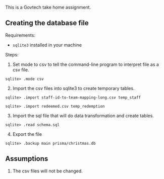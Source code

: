 This is a Govtech take home assignment.

## Creating the database file

Requirements:
- `sqlite3` installed in your machine

Steps:

1. Set mode to csv to tell the command-line program to interpret file as a csv file.
```
sqlite> .mode csv
```

2. Import the csv files into sqlite3 to create temporary tables.
```
sqlite> .import staff-id-to-team-mapping-long.csv temp_staff
```

```
sqlite> .import redeemed.csv temp_redemption
```

3. Import the sql file that will do data transformation and create tables.

```
sqlite> .read schema.sql
```


4. Export the file
```
sqlite> .backup main prisma/christmas.db
```


## Assumptions

1. The csv files will not be changed.